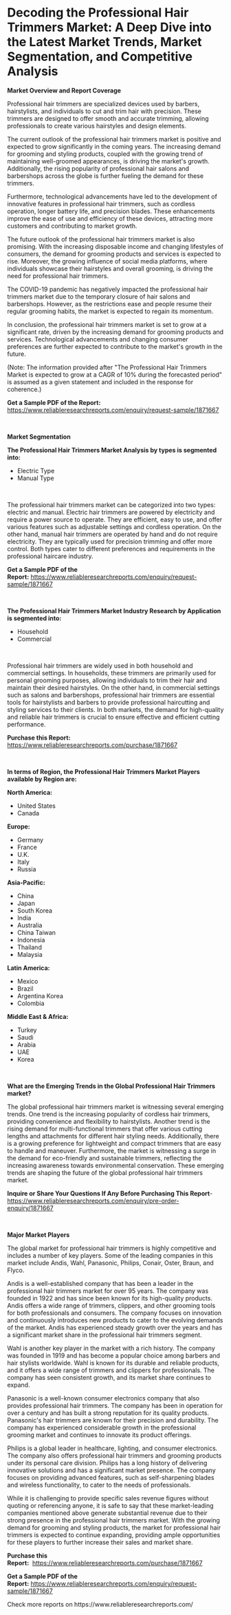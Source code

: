 <p><h1>Decoding the Professional Hair Trimmers Market: A Deep Dive into the Latest Market Trends, Market Segmentation, and Competitive Analysis</h1></p><p><strong>Market Overview and Report Coverage</strong></p>
<p><p>Professional hair trimmers are specialized devices used by barbers, hairstylists, and individuals to cut and trim hair with precision. These trimmers are designed to offer smooth and accurate trimming, allowing professionals to create various hairstyles and design elements.</p><p>The current outlook of the professional hair trimmers market is positive and expected to grow significantly in the coming years. The increasing demand for grooming and styling products, coupled with the growing trend of maintaining well-groomed appearances, is driving the market's growth. Additionally, the rising popularity of professional hair salons and barbershops across the globe is further fueling the demand for these trimmers.</p><p>Furthermore, technological advancements have led to the development of innovative features in professional hair trimmers, such as cordless operation, longer battery life, and precision blades. These enhancements improve the ease of use and efficiency of these devices, attracting more customers and contributing to market growth.</p><p>The future outlook of the professional hair trimmers market is also promising. With the increasing disposable income and changing lifestyles of consumers, the demand for grooming products and services is expected to rise. Moreover, the growing influence of social media platforms, where individuals showcase their hairstyles and overall grooming, is driving the need for professional hair trimmers.</p><p>The COVID-19 pandemic has negatively impacted the professional hair trimmers market due to the temporary closure of hair salons and barbershops. However, as the restrictions ease and people resume their regular grooming habits, the market is expected to regain its momentum.</p><p>In conclusion, the professional hair trimmers market is set to grow at a significant rate, driven by the increasing demand for grooming products and services. Technological advancements and changing consumer preferences are further expected to contribute to the market's growth in the future.</p><p>(Note: The information provided after "The Professional Hair Trimmers Market is expected to grow at a CAGR of 10% during the forecasted period" is assumed as a given statement and included in the response for coherence.)</p></p>
<p><strong>Get a Sample PDF of the Report:</strong> <a href="https://www.reliableresearchreports.com/enquiry/request-sample/1871667">https://www.reliableresearchreports.com/enquiry/request-sample/1871667</a></p>
<p>&nbsp;</p>
<p><strong>Market Segmentation</strong></p>
<p><strong>The Professional Hair Trimmers Market Analysis by types is segmented into:</strong></p>
<p><ul><li>Electric Type</li><li>Manual Type</li></ul></p>
<p>&nbsp;</p>
<p><p>The professional hair trimmers market can be categorized into two types: electric and manual. Electric hair trimmers are powered by electricity and require a power source to operate. They are efficient, easy to use, and offer various features such as adjustable settings and cordless operation. On the other hand, manual hair trimmers are operated by hand and do not require electricity. They are typically used for precision trimming and offer more control. Both types cater to different preferences and requirements in the professional haircare industry.</p></p>
<p><strong>Get a Sample PDF of the Report:</strong>&nbsp;<a href="https://www.reliableresearchreports.com/enquiry/request-sample/1871667">https://www.reliableresearchreports.com/enquiry/request-sample/1871667</a></p>
<p>&nbsp;</p>
<p><strong>The Professional Hair Trimmers Market Industry Research by Application is segmented into:</strong></p>
<p><ul><li>Household</li><li>Commercial</li></ul></p>
<p>&nbsp;</p>
<p><p>Professional hair trimmers are widely used in both household and commercial settings. In households, these trimmers are primarily used for personal grooming purposes, allowing individuals to trim their hair and maintain their desired hairstyles. On the other hand, in commercial settings such as salons and barbershops, professional hair trimmers are essential tools for hairstylists and barbers to provide professional haircutting and styling services to their clients. In both markets, the demand for high-quality and reliable hair trimmers is crucial to ensure effective and efficient cutting performance.</p></p>
<p><strong>Purchase this Report:</strong>&nbsp; <a href="https://www.reliableresearchreports.com/purchase/1871667">https://www.reliableresearchreports.com/purchase/1871667</a></p>
<p>&nbsp;</p>
<p><strong>In terms of Region, the Professional Hair Trimmers Market Players available by Region are:</strong></p>
<p>
    <p> <strong> North America: </strong>
        <ul>
            <li>United States</li>
            <li>Canada</li>
        </ul>
        </p> 
    <p> <strong> Europe: </strong>
        <ul>
            <li>Germany</li>
            <li>France</li>
            <li>U.K.</li>
            <li>Italy</li>
            <li>Russia</li>
        </ul>
        </p> 
    <p> <strong> Asia-Pacific: </strong>
        <ul>
            <li>China</li>
            <li>Japan</li>
            <li>South Korea</li>
            <li>India</li>
            <li>Australia</li>
            <li>China Taiwan</li>
            <li>Indonesia</li>
            <li>Thailand</li>
            <li>Malaysia</li>
        </ul>
        </p> 
    <p> <strong> Latin America: </strong>
        <ul>
            <li>Mexico</li>
            <li>Brazil</li>
            <li>Argentina Korea</li>
            <li>Colombia</li>
        </ul>
        </p> 
    <p> <strong> Middle East & Africa: </strong>
        <ul>
            <li>Turkey</li>
            <li>Saudi</li>
            <li>Arabia</li>
            <li>UAE</li>
            <li>Korea</li>
        </ul>
    </p>
    </p>
<p>&nbsp;</p>
<p><strong>What are the Emerging Trends in the Global Professional Hair Trimmers market?</strong></p>
<p><p>The global professional hair trimmers market is witnessing several emerging trends. One trend is the increasing popularity of cordless hair trimmers, providing convenience and flexibility to hairstylists. Another trend is the rising demand for multi-functional trimmers that offer various cutting lengths and attachments for different hair styling needs. Additionally, there is a growing preference for lightweight and compact trimmers that are easy to handle and maneuver. Furthermore, the market is witnessing a surge in the demand for eco-friendly and sustainable trimmers, reflecting the increasing awareness towards environmental conservation. These emerging trends are shaping the future of the global professional hair trimmers market.</p></p>
<p><strong>Inquire or Share Your Questions If Any Before Purchasing This Report</strong>- <a href="https://www.reliableresearchreports.com/enquiry/pre-order-enquiry/1871667">https://www.reliableresearchreports.com/enquiry/pre-order-enquiry/1871667</a></p>
<p>&nbsp;</p>
<p><strong>Major Market Players</strong></p>
<p><p>The global market for professional hair trimmers is highly competitive and includes a number of key players. Some of the leading companies in this market include Andis, Wahl, Panasonic, Philips, Conair, Oster, Braun, and Flyco.</p><p>Andis is a well-established company that has been a leader in the professional hair trimmers market for over 95 years. The company was founded in 1922 and has since been known for its high-quality products. Andis offers a wide range of trimmers, clippers, and other grooming tools for both professionals and consumers. The company focuses on innovation and continuously introduces new products to cater to the evolving demands of the market. Andis has experienced steady growth over the years and has a significant market share in the professional hair trimmers segment.</p><p>Wahl is another key player in the market with a rich history. The company was founded in 1919 and has become a popular choice among barbers and hair stylists worldwide. Wahl is known for its durable and reliable products, and it offers a wide range of trimmers and clippers for professionals. The company has seen consistent growth, and its market share continues to expand.</p><p>Panasonic is a well-known consumer electronics company that also provides professional hair trimmers. The company has been in operation for over a century and has built a strong reputation for its quality products. Panasonic's hair trimmers are known for their precision and durability. The company has experienced considerable growth in the professional grooming market and continues to innovate its product offerings.</p><p>Philips is a global leader in healthcare, lighting, and consumer electronics. The company also offers professional hair trimmers and grooming products under its personal care division. Philips has a long history of delivering innovative solutions and has a significant market presence. The company focuses on providing advanced features, such as self-sharpening blades and wireless functionality, to cater to the needs of professionals.</p><p>While it is challenging to provide specific sales revenue figures without quoting or referencing anyone, it is safe to say that these market-leading companies mentioned above generate substantial revenue due to their strong presence in the professional hair trimmers market. With the growing demand for grooming and styling products, the market for professional hair trimmers is expected to continue expanding, providing ample opportunities for these players to further increase their sales and market share.</p></p>
<p><strong>Purchase this Report:</strong>&nbsp;&nbsp;<a href="https://www.reliableresearchreports.com/purchase/1871667">https://www.reliableresearchreports.com/purchase/1871667</a></p>
<p></p>
<p><strong>Get a Sample PDF of the Report:</strong>&nbsp;<a href="https://www.reliableresearchreports.com/enquiry/request-sample/1871667">https://www.reliableresearchreports.com/enquiry/request-sample/1871667</a></p>
<p>Check more reports on https://www.reliableresearchreports.com/</p>
